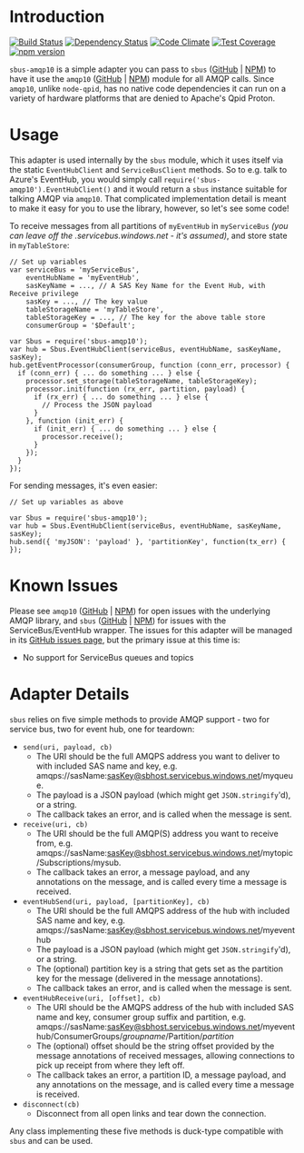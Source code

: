 Introduction
============

[![Build Status](https://secure.travis-ci.org/noodlefrenzy/node-sbus-amqp10.svg?branch=master)](https://travis-ci.org/noodlefrenzy/node-sbus-amqp10) [![Dependency Status](https://david-dm.org/noodlefrenzy/node-sbus-amqp10.svg)](https://david-dm.org/noodlefrenzy/node-sbus-amqp10) [![Code Climate](https://codeclimate.com/github/noodlefrenzy/node-sbus-amqp10/badges/gpa.svg)](https://codeclimate.com/github/noodlefrenzy/node-sbus-amqp10) [![Test Coverage](https://codeclimate.com/github/noodlefrenzy/node-sbus-amqp10/badges/coverage.svg)](https://codeclimate.com/github/noodlefrenzy/node-sbus-amqp10)
[![npm version](https://badge.fury.io/js/sbus-amqp10.svg)](http://badge.fury.io/js/sbus-amqp10)

`sbus-amqp10` is a simple adapter you can pass to `sbus` ([GitHub](https://github.com/jmspring/node-sbus) | [NPM](https://www.npmjs.com/package/sbus)) to have it use the `amqp10` ([GitHub](https://github.com/noodlefrenzy/node-amqp10) | [NPM](https://www.npmjs.com/package/amqp10))
module for all AMQP calls.  Since `amqp10`, unlike `node-qpid`, has no native code dependencies it can run on a variety of hardware platforms that are denied to Apache's Qpid Proton.

Usage
=====

This adapter is used internally by the `sbus` module, which it uses itself via the static `EventHubClient` and `ServiceBusClient` methods.
So to e.g. talk to Azure's EventHub, you would simply call `require('sbus-amqp10').EventHubClient()` and it would return a `sbus`
instance suitable for talking AMQP via `amqp10`.  That complicated implementation detail is meant to make it easy for you to use the library,
however, so let's see some code!

To receive messages from all partitions of `myEventHub` in `myServiceBus` *(you can leave off the .servicebus.windows.net - it's assumed)*, and store state in `myTableStore`:

    // Set up variables
    var serviceBus = 'myServiceBus',
        eventHubName = 'myEventHub',
        sasKeyName = ..., // A SAS Key Name for the Event Hub, with Receive privilege
        sasKey = ..., // The key value
        tableStorageName = 'myTableStore',
        tableStorageKey = ..., // The key for the above table store
        consumerGroup = '$Default';

    var Sbus = require('sbus-amqp10');
    var hub = Sbus.EventHubClient(serviceBus, eventHubName, sasKeyName, sasKey);
    hub.getEventProcessor(consumerGroup, function (conn_err, processor) {
      if (conn_err) { ... do something ... } else {
        processor.set_storage(tableStorageName, tableStorageKey);
        processor.init(function (rx_err, partition, payload) {
          if (rx_err) { ... do something ... } else {
            // Process the JSON payload
          }
        }, function (init_err) {
          if (init_err) { ... do something ... } else {
            processor.receive();
          }
        });
      }
    });

For sending messages, it's even easier:

    // Set up variables as above

    var Sbus = require('sbus-amqp10');
    var hub = Sbus.EventHubClient(serviceBus, eventHubName, sasKeyName, sasKey);
    hub.send({ 'myJSON': 'payload' }, 'partitionKey', function(tx_err) { });

Known Issues
============

Please see `amqp10` ([GitHub](https://github.com/noodlefrenzy/node-amqp10) | [NPM](https://www.npmjs.com/package/amqp10)) for open issues with the underlying AMQP library, and
`sbus` ([GitHub](https://github.com/jmspring/node-sbus) | [NPM](https://www.npmjs.com/package/sbus)) for issues with the ServiceBus/EventHub wrapper.  The issues for this adapter
will be managed in its [GitHub issues page](https://github.com/noodlefrenzy/node-sbus-amqp10/issues), but the primary issue at this time is:

* No support for ServiceBus queues and topics

Adapter Details
===============

`sbus` relies on five simple methods to provide AMQP support - two for service bus, two for event hub, one for teardown:

* `send(uri, payload, cb)`
  * The URI should be the full AMQPS address you want to deliver to with included SAS name and key,
    e.g. amqps://sasName:sasKey@sbhost.servicebus.windows.net/myqueue.
  * The payload is a JSON payload (which might get `JSON.stringify`'d), or a string.
  * The callback takes an error, and is called when the message is sent.
* `receive(uri, cb)`
  * The URI should be the full AMQP(S) address you want to receive from, e.g. amqps://sasName:sasKey@sbhost.servicebus.windows.net/mytopic/Subscriptions/mysub.
  * The callback takes an error, a message payload, and any annotations on the message, and is called every time a message
    is received.
* `eventHubSend(uri, payload, [partitionKey], cb)`
  * The URI should be the full AMQPS address of the hub with included SAS name and key,
    e.g. amqps://sasName:sasKey@sbhost.servicebus.windows.net/myeventhub
  * The payload is a JSON payload (which might get `JSON.stringify`'d), or a string.
  * The (optional) partition key is a string that gets set as the partition key for the message (delivered in the
    message annotations).
  * The callback takes an error, and is called when the message is sent.
* `eventHubReceive(uri, [offset], cb)`
  * The URI should be the AMQPS address of the hub with included SAS name and key, consumer group suffix and partition,
    e.g. amqps://sasName:sasKey@sbhost.servicebus.windows.net/myeventhub/ConsumerGroups/_groupname_/Partition/_partition_
  * The (optional) offset should be the string offset provided by the message annotations of received messages, allowing
    connections to pick up receipt from where they left off.
  * The callback takes an error, a partition ID, a message payload, and any annotations on the message, and is called every time a message
    is received.
* `disconnect(cb)`
  * Disconnect from all open links and tear down the connection.

Any class implementing these five methods is duck-type compatible with `sbus` and can be used.

